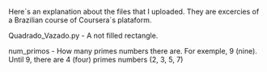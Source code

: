 Here´s an explanation about the files that I uploaded. They are excercies of a Brazilian course of Coursera´s plataform. 

Quadrado_Vazado.py - A not filled rectangle.

num_primos - How many primes numbers there are. For exemple, 9 (nine). Until 9, there are 4 (four) primes numbers (2, 3, 5, 7)
